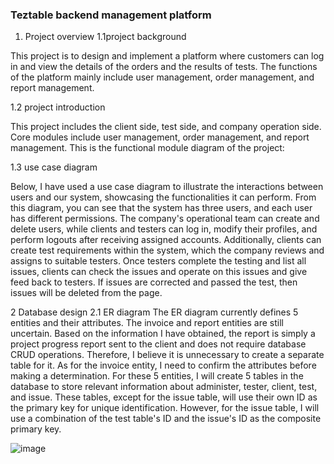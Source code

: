 ### Teztable backend management platform

1. Project overview
1.1project background

This project is to design and implement a platform where customers can log in and view the details of the orders and the results of tests. The functions of the platform mainly include user management, order management, and report management.

1.2 project introduction

This project includes the client side, test side, and company operation side.
Core modules include user management, order management, and report management.
This is the functional module diagram of the project:




















1.3 use case diagram

Below, I have used a use case diagram to illustrate the interactions between users and our system, showcasing the functionalities it can perform. From this diagram, you can see that the system has three users, and each user has different permissions. The company's operational team can create and delete users, while clients and testers can log in, modify their profiles, and perform logouts after receiving assigned accounts. Additionally, clients can create test requirements within the system, which the company reviews and assigns to suitable testers. Once testers complete the testing and list all issues, clients can check the issues and operate on this issues and give feed back to testers. If issues are corrected and passed the test, then issues will be deleted from the page.
 



2 Database design
2.1 ER diagram
The ER diagram currently defines 5 entities and their attributes. The invoice and report entities are still uncertain. Based on the information I have obtained, the report is simply a project progress report sent to the client and does not require database CRUD operations. Therefore, I believe it is unnecessary to create a separate table for it. As for the invoice entity, I need to confirm the attributes before making a determination.
For these 5 entities, I will create 5 tables in the database to store relevant information about administer, tester, client, test, and issue. These tables, except for the issue table, will use their own ID as the primary key for unique identification. However, for the issue table, I will use a combination of the test table's ID and the issue's ID as the composite primary key.

![image](https://github.com/frirsta/admin-dashboard/assets/88880169/bcb54a75-6631-4122-ab82-f45ed6c87257)

